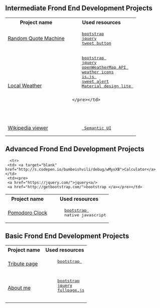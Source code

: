 


<h2> Intermediate Frond End Development Projects </h2>

<table>
   <tr>
      <th>Project name</th>
      <th>Used resources</th>
   </tr>
   <tr>
     <td> <a target="blank" href="http://s.codepen.io/bumbeishvili/debug/obEyoB">Random Quote Machine</a></td>
     <td><pre>
     <a href="http://getbootstrap.com/">bootstrap</a>
     <a href="https://jquery.com/">jquery<a/>
     <a href="https://dev.twitter.com/web/tweet-button">tweet button</a></pre></td>
   </tr>
   <tr>
     <td> <a target="blank" href="http://s.codepen.io/bumbeishvili/debug/bEjwLb">Local Weather</a></td>
     <td><pre>
     <a href="http://getbootstrap.com/">bootstrap </a>
     <a href="https://jquery.com/">jquery<a/>
     <a href="http://openweathermap.org/api">openWeatherMap API </a>
     <a href="https://erikflowers.github.io/weather-icons/">weather icons</a>
     <a href="https://arasatasaygin.github.io/is.js/">is.js </a>
     <a href="http://t4t5.github.io/sweetalert/">sweet alert</a>
     <a href = "http://getmdl.io/index.html">Material design lite </a>
     
     </pre></td>
   </tr>
    <tr>
     <td> <a target="blank" href="http://s.codepen.io/bumbeishvili/debug/obVoYo">Wikipedia viewer</a></td>
     <td><pre>
     <a href="http://semantic-ui.com/"> Semantic UI</a></pre></td>
   </tr>
</table>


<h2> Advanced Frond End Development Projects </h2>

<table>
   <tr>
      <th>Project name</th>
      <th>Used resources</th>
   </tr>
   
   
      <tr>
     <td> <a target="blank" href="http://s.codepen.io/bumbeishvili/debug/wMyxXB">Calculator</a></td>
     <td><pre>
     <a href="https://jquery.com/">jquery<a/>
     <a href="http://getbootstrap.com/">bootstrap </a></pre></td>
   </tr>
      <tr>
     <td> <a target="blank" href="http://s.codepen.io/bumbeishvili/debug/wMmYWr">Pomodoro Clock</a></td>
     <td><pre>
     <a href="http://getbootstrap.com/">bootstrap </a>
     native javascript</pre></td>
     </tr>
   
  
</table>





<h2> Basic Frond End Development Projects </h2>

<table>
   <tr>
      <th>Project name</th>
      <th>Used resources</th>
   </tr>
    <tr>
     <td> <a target="blank" href="http://s.codepen.io/bumbeishvili/debug/NxoQEa">Tribute page </a></td>
     <td><pre>
     <a href="http://getbootstrap.com/">bootstrap </a>
     </pre></td>
   </tr>
   <tr>
     <td> <a target="blank" href="http://s.codepen.io/bumbeishvili/debug/BjJvgY#AboutMe">About me</a></td>
     <td><pre>
     <a href="http://getbootstrap.com/">bootstrap</a>
     <a href="https://jquery.com/">jquery<a/>
     <a href="http://alvarotrigo.com/fullPage/">fullpage.js</a>
     </pre></td>
   </tr>
</table>



